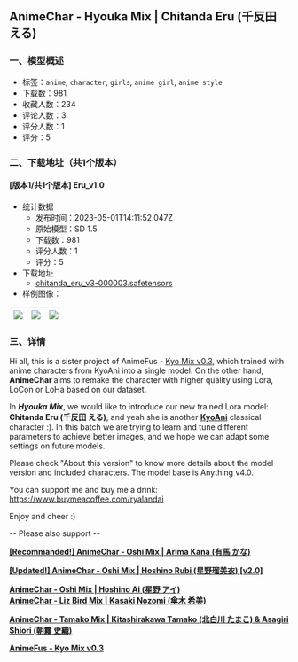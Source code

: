 ## AnimeChar - Hyouka Mix | Chitanda Eru (千反田 える)
### 一、模型概述

- 标签：`anime`, `character`, `girls`, `anime girl`, `anime style`
- 下载数：981
- 收藏人数：234
- 评论人数：3
- 评分人数：1
- 评分：5

### 二、下载地址（共1个版本）

#### [版本1/共1个版本] Eru_v1.0

- 统计数据
  - 发布时间：2023-05-01T14:11:52.047Z
  - 原始模型：SD 1.5
  - 下载数：981
  - 评分人数：1
  - 评分：5
- 下载地址
  - [chitanda_eru_v3-000003.safetensors](https://civitai.com/api/download/models/59019)
- 样例图像：

| <img src="https://image.civitai.com/xG1nkqKTMzGDvpLrqFT7WA/bcd0c9ea-c3d3-4f5c-1cd4-faa74ee6ff00/width=450/643476.jpeg" /> | <img src="https://image.civitai.com/xG1nkqKTMzGDvpLrqFT7WA/061db4aa-f32f-4732-1e05-ea5d80312f00/width=450/643484.jpeg" /> | <img src="https://image.civitai.com/xG1nkqKTMzGDvpLrqFT7WA/9a464375-0936-4296-3bf6-926b830d1500/width=450/643534.jpeg" /> |
| ---- | ---- | ---- |


### 三、详情
<p>Hi all, this is a sister project of AnimeFus - <a target="_blank" rel="ugc" href="https://civitai.com/models/26740/animefus-kyo-mix-v03">Kyo Mix v0.3</a>, which trained with anime characters from KyoAni into a single model. On the other hand, <strong>AnimeChar </strong>aims to remake the character with higher quality using Lora, LoCon or LoHa based on our dataset.</p><p>In <strong><em>Hyouka Mix</em></strong>, we would like to introduce our new trained Lora model: <strong>Chitanda Eru (千反田 える)</strong>, and yeah she is another <strong><u>KyoAni</u></strong> classical character :). In this batch we are trying to learn and tune different parameters to achieve better images, and we hope we can adapt some settings on future models.</p><p>Please check "About this version" to know more details about the model version and included characters. The model base is Anything v4.0.</p><p>You can support me and buy me a drink:  <a target="_blank" rel="ugc" href="https://www.buymeacoffee.com/ryalandai">https://www.buymeacoffee.com/ryalandai</a></p><p>Enjoy and cheer :)</p><p>-- Please also support --</p><p><a target="_blank" rel="ugc" href="https://civitai.com/models/52156/animechar-oshi-mix-or-arima-kana"><strong>[Recommanded!] AnimeChar - Oshi Mix | Arima Kana (有馬 かな)</strong></a></p><p><a target="_blank" rel="ugc" href="https://civitai.com/models/48654/animechar-oshi-mix-or-hoshino-rubi-v20"><strong>[Updated!] AnimeChar - Oshi Mix | Hoshino Rubi (星野瑠美衣) [v2.0]</strong></a></p><p><a target="_blank" rel="ugc" href="https://civitai.com/models/47002/animechar-oshi-mix-or-hoshino-ai"><strong>AnimeChar - Oshi Mix | Hoshino Ai (星野 アイ)</strong></a><br /><a target="_blank" rel="ugc" href="https://civitai.com/models/43427/animechar-liz-bird-mix-or-kasaki-nozomi"><strong>AnimeChar - Liz Bird Mix | Kasaki Nozomi (傘木 希美)</strong></a></p><p><a target="_blank" rel="ugc" href="https://civitai.com/models/40906/animechar-tamako-mix-or-kitashirakawa-tamako-and-asagiri-shiori"><strong>AnimeChar - Tamako Mix | Kitashirakawa Tamako (北白川 たまこ) &amp; Asagiri Shiori (朝霧 史織)</strong></a></p><p><a target="_blank" rel="ugc" href="https://civitai.com/models/26740/animefus-kyo-mix-v03"><strong>AnimeFus - Kyo Mix v0.3</strong></a></p>